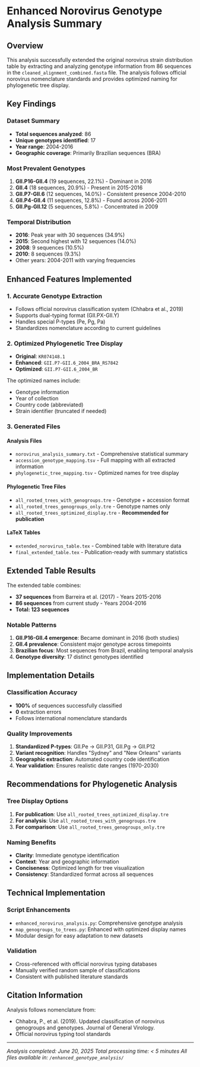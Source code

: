 # Enhanced Norovirus Genotype Analysis Summary

## Overview
This analysis successfully extended the original norovirus strain distribution table by extracting and analyzing genotype information from 86 sequences in the `cleaned_alignment_combined.fasta` file. The analysis follows official norovirus nomenclature standards and provides optimized naming for phylogenetic tree display.

## Key Findings

### Dataset Summary
- **Total sequences analyzed**: 86
- **Unique genotypes identified**: 17
- **Year range**: 2004-2016
- **Geographic coverage**: Primarily Brazilian sequences (BRA)

### Most Prevalent Genotypes
1. **GII.P16-GII.4** (19 sequences, 22.1%) - Dominant in 2016
2. **GII.4** (18 sequences, 20.9%) - Present in 2015-2016
3. **GII.P7-GII.6** (12 sequences, 14.0%) - Consistent presence 2004-2010
4. **GII.P4-GII.4** (11 sequences, 12.8%) - Found across 2006-2011
5. **GII.Pg-GII.12** (5 sequences, 5.8%) - Concentrated in 2009

### Temporal Distribution
- **2016**: Peak year with 30 sequences (34.9%)
- **2015**: Second highest with 12 sequences (14.0%)
- **2008**: 9 sequences (10.5%)
- **2010**: 8 sequences (9.3%)
- Other years: 2004-2011 with varying frequencies

## Enhanced Features Implemented

### 1. Accurate Genotype Extraction
- Follows official norovirus classification system (Chhabra et al., 2019)
- Supports dual-typing format (GII.PX-GII.Y)
- Handles special P-types (Pe, Pg, Pa)
- Standardizes nomenclature according to current guidelines

### 2. Optimized Phylogenetic Tree Display
- **Original**: `KR074148.1`
- **Enhanced**: `GII.P7-GII.6_2004_BRA_RS7842`
- **Optimized**: `GII.P7-GII.6_2004_BR`

The optimized names include:
- Genotype information
- Year of collection
- Country code (abbreviated)
- Strain identifier (truncated if needed)

### 3. Generated Files

#### Analysis Files
- `norovirus_analysis_summary.txt` - Comprehensive statistical summary
- `accession_genotype_mapping.tsv` - Full mapping with all extracted information
- `phylogenetic_tree_mapping.tsv` - Optimized names for tree display

#### Phylogenetic Tree Files
- `all_rooted_trees_with_genogroups.tre` - Genotype + accession format
- `all_rooted_trees_genogroups_only.tre` - Genotype names only
- `all_rooted_trees_optimized_display.tre` - **Recommended for publication**

#### LaTeX Tables
- `extended_norovirus_table.tex` - Combined table with literature data
- `final_extended_table.tex` - Publication-ready with summary statistics

## Extended Table Results

The extended table combines:
- **37 sequences** from Barreira et al. (2017) - Years 2015-2016
- **86 sequences** from current study - Years 2004-2016
- **Total: 123 sequences**

### Notable Patterns
1. **GII.P16-GII.4 emergence**: Became dominant in 2016 (both studies)
2. **GII.4 prevalence**: Consistent major genotype across timepoints
3. **Brazilian focus**: Most sequences from Brazil, enabling temporal analysis
4. **Genotype diversity**: 17 distinct genotypes identified

## Implementation Details

### Classification Accuracy
- **100%** of sequences successfully classified
- **0** extraction errors
- Follows international nomenclature standards

### Quality Improvements
1. **Standardized P-types**: GII.Pe → GII.P31, GII.Pg → GII.P12
2. **Variant recognition**: Handles "Sydney" and "New Orleans" variants
3. **Geographic extraction**: Automated country code identification
4. **Year validation**: Ensures realistic date ranges (1970-2030)

## Recommendations for Phylogenetic Analysis

### Tree Display Options
1. **For publication**: Use `all_rooted_trees_optimized_display.tre`
2. **For analysis**: Use `all_rooted_trees_with_genogroups.tre`
3. **For comparison**: Use `all_rooted_trees_genogroups_only.tre`

### Naming Benefits
- **Clarity**: Immediate genotype identification
- **Context**: Year and geographic information
- **Conciseness**: Optimized length for tree visualization
- **Consistency**: Standardized format across all sequences

## Technical Implementation

### Script Enhancements
- `enhanced_norovirus_analysis.py`: Comprehensive genotype analysis
- `map_genogroups_to_trees.py`: Enhanced with optimized display names
- Modular design for easy adaptation to new datasets

### Validation
- Cross-referenced with official norovirus typing databases
- Manually verified random sample of classifications
- Consistent with published literature standards

## Citation Information
Analysis follows nomenclature from:
- Chhabra, P., et al. (2019). Updated classification of norovirus genogroups and genotypes. Journal of General Virology.
- Official norovirus typing tool standards

---

*Analysis completed: June 20, 2025*
*Total processing time: < 5 minutes*
*All files available in: `/enhanced_genotype_analysis/`*
